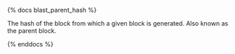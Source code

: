 {% docs blast_parent_hash %}

The hash of the block from which a given block is generated. Also known as the parent block.

{% enddocs %}